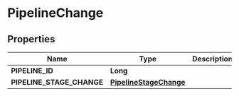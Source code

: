 
# PipelineChange

## Properties
Name | Type | Description | Notes
------------ | ------------- | ------------- | -------------
**PIPELINE_ID** | **Long** |  |  [optional]
**PIPELINE_STAGE_CHANGE** | [**PipelineStageChange**](PipelineStageChange.md) |  |  [optional]



